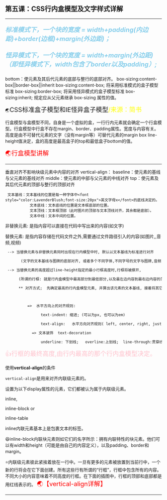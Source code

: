 ## 第五课：CSS行内盒模型及文字样式详解

------

##### <font style="color:skyblue;font-size:20px">标准模式下，一个块的宽度 = width+padding(内边距)+border(边框)+margin(外边距)；</font>

##### <font style="color:skyblue;font-size:20px">怪异模式下，一个块的宽度 = width+margin(外边距)  （即怪异模式下，width包含了border以及padding）;</font>

bottom：使元素及其后代元素的底部与整行的底部对齐。
box-sizing:content-box||border-box||inherit
box-sizing:content-box;  将采用标准模式的盒子模型标准
box-sizing:border-box; 将采用怪异模式的盒子模型标准
box-sizing:inherit; 规定应从父元素继承 box-sizing 属性的值。

🌏<font style="color:yellow;font-size:20px"><a href="https://www.jianshu.com/p/99588abb1097" style=" text-decoration:none;">CSS标准盒子模型和IE怪异盒子模型</a>/来源：简书</font>

行盒模型与盒模型不同，自身是一个虚拟的盒，一行行内元素就会确定一个行盒模型。行盒模型中行盒不存在margin、border、padding属性。宽度与内容有关。高度是由不可替代元素的文字（没有margin等）可替代元素的margin box line-height值决定，盒的高度是最高盒子的top和最低盒子bottom的值。

<a href="https://blog.csdn.net/wmaoshu/article/details/53667076" style=" text-decoration:none;"><font style="color:red;font-size:20px">🌏行盒模型讲解</font></a>

------

垂直对齐不影响块级元素中内容的对齐
vertical-align：
baseline：使元素的基线与父元素的基线对齐
middle：使元素的中部与父元素的中线对齐
top：使元素及其后代元素的顶部与整行的顶部对齐

   	 文本基线：文本基线的位置是每一种字体中<font style="color:LavenderBlush;font-size:20px">英文字母x</font>的底线决定的。
               文本底线：文本底线的位置是文本框底部的位置。
               文本顶线：文本框顶部（此时图片的顶部与文本顶线对齐，其余都是底部）。
               文本中线：文本中间的位置。

 非替换元素:  是指内容可以直接在代码中写出来的内容(如文字)

 替换元素: 是指内容存储在代码文件之外,需要通过文件路径引入的内容(如图片,,音频,视频)

```html
 --> 当替换元素与非替换元素同时出现在行内模型中时, 默认以文本基线为标准进行对齐

       (文字的文本基线与图牌的底部对齐, 或者多个不同字体,不同字号的文字与图牌,音频,视频元素的对齐)

 --> 当替换元素的高度超过line-height指定的最小行框高度时,行框将被撑开, 

      (所谓的行框: 就是行内盒模型中最高部分到最低部分,以及最左边内容到最右边内容的范围)

      ** 对齐方式;  先确定最高的行内盒模型元素, 并算出该元素的文本基线, 接着将其它元素的文本基线与最高的行内盒模型元素的基线进行对齐;

        

          =>  水平方向上的对齐规则: 

                text-indent: 缩进; (可以为px, 也可以为em)

                text-align:   水平方向对齐规则( left, center, right, justify<两端对齐>)

            => 文本装饰  text-decoration

                underline: 下划线;   overline:上划线;  line-through:贯穿线;

```

<font style="color:pink;font-size:20px">👍行框的最终高度,由行内最高的那个行内盒模型决定。</font> 

使用**vertical-align**的条件

`vertical-align`是用来对齐内联级元素的。

设置为以下display属性的元素，它们都被认为属于内联级元素。

inline,

inline-block or

inline-table

inline内联元素基本上是包裹文本的标签。

😆inline-block内联块元素则如它们的名字所示：拥有内联特性的块元素。他们可以有width和height（可能是由自己的内容定义），以及padding、border和margin。

⭐内联级元素彼此紧挨着放在一行中。一旦有更多的元素被放置到当前行中，一个新的行将会在它下面创建。所有这些行有所谓的“行框”，行框中包含所有的内容。不同大小的内容意味着不同高度的行框。在下面的插图中，行框的顶部和底部都是用红线表示的。
<a href="https://www.cnblogs.com/shuiyi/p/5597187.html" style=" text-decoration:none;"><font style="color:red;font-size:20px">🌏【vertical-align详解】</font></a>

------

